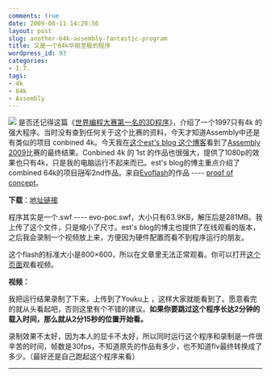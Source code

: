 ```yaml
---
comments: true
date: 2009-08-11 14:20:56
layout: post
slug: another-64k-assembly-fantastic-program
title: 又是一个64k华丽至极的程序
wordpress_id: 93
categories:
- I.T.
tags:
- 4k
- 64k
- Assembly
---
```


![](/upload/2009-08-11_proof_of_concept.jpg) 是否还记得这篇《[世界编程大赛第一名的3D程序](http://arthraim.cn/post/2009/07/86.html)》，介绍了一个1997只有4k 的强大程序。当时没有查到任何关于这个比赛的资料，今天才知道Assembly中还是有类似的项目 conbined 4k。今天我在[这个est's blog 这个博客](http://initiative.yo2.cn/archives/641917)看到了[Assembly 2009](http://www.pouet.net/party.php?which=7&when=2009)比赛的最终结果。Conbined 4k 的 1st 的作品也很强大，提供了1080p的效果也只有4k，只是我的电脑运行不起来而已。est's blog的博主重点介绍了combined 64k的项目<strike>冠军</strike>2nd作品。来自[Evoflash](http://www.pouet.net/groups.php?which=6463)的作品 ---- [proof of concept](http://www.pouet.net/prod.php?which=53656)。










**下载**：[地址链接](http://http.de.scene.org/pub/parties/2009/assembly09/in64/proof_of_concept_by_evoflash.zip)




程序其实是一个.swf ---- evo-poc.swf，大小只有63.9KB，解压后是281MB。我上传了这个文件，只是缩小了尺寸。est's blog的博主也提供了在线观看的版本，之后我会录制一个视频放上来，方便因为硬件配置而看不到程序运行的朋友。







这个flash的标准大小是800×600，所以在文章里无法正常观看。你可以打开[这个页面](/upload/evo-poc.swf)观看视频。







**视频：**




我把运行结果录制了下来，上传到了Youku上 ，这样大家就能看到了。愿意看完的就从头看起吧，否则这里有个不错的建议。**如果你要跳过这个程序长达2分钟的载入时间，那么就从2分15秒的位置开始看。**




录制效果不太好，因为本人的显卡不太好，所以同时运行这个程序和录制是一件很辛苦的时间，帧数是30fps，不知道原先的作品有多少，也不知道flv最终转换成了多少。（最好还是自己跑起这个程序来看）







* * *



